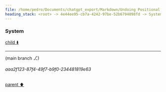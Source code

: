 ```yaml
---
file: /home/pedro/Documents/chatgpt_export/Markdown/Undoing Positional Encodings.md
heading_stack: <root> -> 4e44ee95-cb7a-4242-97be-52b6794098fd -> System -> 2984f899-ca70-4b1e-b2be-96ced8112a5e -> System
---
```

### System

[child ⬇️](#aaa2f123-87f4-49f7-b9f0-234481819e63)

---

(main branch ⎇)
###### aaa2f123-87f4-49f7-b9f0-234481819e63
[parent ⬆️](#2984f899-ca70-4b1e-b2be-96ced8112a5e)
